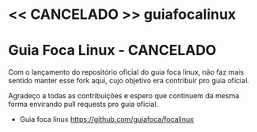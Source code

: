 # << CANCELADO >> guiafocalinux
Guia Foca Linux  - CANCELADO
===========================================

Com o lançamento do repositório oficial do guia foca linux, não faz mais sentido
manter esse fork aqui, cujo objetivo era contribuir pro guia oficial.

Agradeço a todas as contribuições e espero que continuem da mesma forma
envirando pull requests pro guia oficial.

* Guia foca linux https://github.com/guiafoca/focalinux
